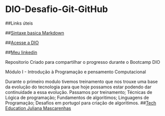 # DIO-Desafio-Git-GitHub

##Links úteis

##[Sintaxe basica Markdown](https://www.markdownguide.org/)

##[Acesse a DIO](https://www.dio.me/)

##[Meu linkedin](https://www.linkedin.com/in/diego-rodrigues-lima1989/)


Repositorio Criado para compartilhar o progresso durante o Bootcamp DIO


Módulo I - Introdução à Programação e pensamento Computacional

Durante o primeiro modulo tivemos treinamento que nos trouxe uma base da evolução do tecnologia para que hoje possamos estar podendo dar continuidade a essa evolução.
Passamos por treinamento;
	Técnicas de Lógica de programação;
	Fundamentos de algoritimos;
	Linguagens de Programação;
	Desafios em portugol para criação de algoritimos.
##[Tech Education Juliana Mascarenhas](https://www.linkedin.com/in/juliana-mascarenhas-ds/)



